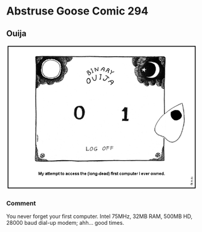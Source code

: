 # Abstruse Goose Comic 294
## Ouija

![image](mystifying_oracle.png)
### Comment
You never forget your first computer.  Intel 75MHz, 32MB RAM, 500MB HD, 28000 baud dial-up modem; ahh... good times.
